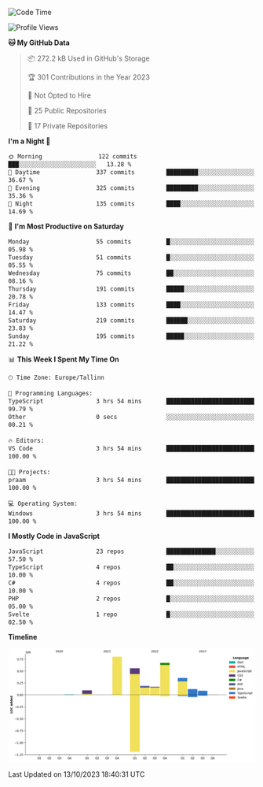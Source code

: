 <!--START_SECTION:waka-->
![Code Time](http://img.shields.io/badge/Code%20Time-411%20hrs%207%20mins-blue)

![Profile Views](http://img.shields.io/badge/Profile%20Views-1-blue)

**🐱 My GitHub Data** 

> 📦 272.2 kB Used in GitHub's Storage 
 > 
> 🏆 301 Contributions in the Year 2023
 > 
> 🚫 Not Opted to Hire
 > 
> 📜 25 Public Repositories 
 > 
> 🔑 17 Private Repositories 
 > 
**I'm a Night 🦉** 

```text
🌞 Morning                122 commits         ███░░░░░░░░░░░░░░░░░░░░░░   13.28 % 
🌆 Daytime                337 commits         █████████░░░░░░░░░░░░░░░░   36.67 % 
🌃 Evening                325 commits         █████████░░░░░░░░░░░░░░░░   35.36 % 
🌙 Night                  135 commits         ████░░░░░░░░░░░░░░░░░░░░░   14.69 % 
```
📅 **I'm Most Productive on Saturday** 

```text
Monday                   55 commits          █░░░░░░░░░░░░░░░░░░░░░░░░   05.98 % 
Tuesday                  51 commits          █░░░░░░░░░░░░░░░░░░░░░░░░   05.55 % 
Wednesday                75 commits          ██░░░░░░░░░░░░░░░░░░░░░░░   08.16 % 
Thursday                 191 commits         █████░░░░░░░░░░░░░░░░░░░░   20.78 % 
Friday                   133 commits         ████░░░░░░░░░░░░░░░░░░░░░   14.47 % 
Saturday                 219 commits         ██████░░░░░░░░░░░░░░░░░░░   23.83 % 
Sunday                   195 commits         █████░░░░░░░░░░░░░░░░░░░░   21.22 % 
```


📊 **This Week I Spent My Time On** 

```text
🕑︎ Time Zone: Europe/Tallinn

💬 Programming Languages: 
TypeScript               3 hrs 54 mins       █████████████████████████   99.79 % 
Other                    0 secs              ░░░░░░░░░░░░░░░░░░░░░░░░░   00.21 % 

🔥 Editors: 
VS Code                  3 hrs 54 mins       █████████████████████████   100.00 % 

🐱‍💻 Projects: 
praam                    3 hrs 54 mins       █████████████████████████   100.00 % 

💻 Operating System: 
Windows                  3 hrs 54 mins       █████████████████████████   100.00 % 
```

**I Mostly Code in JavaScript** 

```text
JavaScript               23 repos            ██████████████░░░░░░░░░░░   57.50 % 
TypeScript               4 repos             ██░░░░░░░░░░░░░░░░░░░░░░░   10.00 % 
C#                       4 repos             ██░░░░░░░░░░░░░░░░░░░░░░░   10.00 % 
PHP                      2 repos             █░░░░░░░░░░░░░░░░░░░░░░░░   05.00 % 
Svelte                   1 repo              █░░░░░░░░░░░░░░░░░░░░░░░░   02.50 % 
```



**Timeline**

![Lines of Code chart](https://raw.githubusercontent.com/Piilu/Piilu/main/assets/bar_graph.png)


 Last Updated on 13/10/2023 18:40:31 UTC
<!--END_SECTION:waka-->